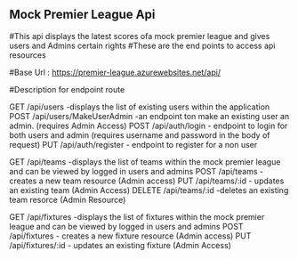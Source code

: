 ## Mock Premier League Api
#This api displays the latest scores ofa mock premier league and gives users and Admins certain rights
#These are the end points to access api resources

#Base Url : https://premier-league.azurewebsites.net/api/

#Description for endpoint route

GET /api/users -displays the list of existing users within the application
POST /api/users/MakeUserAdmin -an endpoint ton make an existing user an admin. (requires Admin Access)
POST /api/auth/login - endpoint to login for both users and admin (requires username and password in the body of request)
PUT /api/auth/register - endpoint to register for a non user


GET /api/teams -displays the list of teams within the mock premier league and can be viewed by logged in users and admins
POST /api/teams - creates a new team resource (Admin access)
PUT /api/teams/:id - updates an existing team (Admin Access)
DELETE /api/teams/:id -deletes an existing team resorce (Admin Resource) 


GET /api/fixtures -displays the list of fixtures within the mock premier league and can be viewed by logged in users and admins
POST /api/fixtures - creates a new fixture resource (Admin access)
PUT /api/fixtures/:id - updates an existing fixture (Admin Access)
